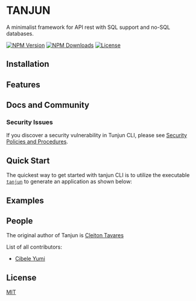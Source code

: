 # TANJUN

  A minimalist framework for API rest with SQL support and no-SQL databases.

  [![NPM Version][npm-image]][npm-url]
  [![NPM Downloads][downloads-image]][downloads-url]
  [![License][license-image]][license-url]

<!-- ```js
var express = require('express')
var app = express()

app.get('/', function (req, res) {
  res.send('Hello World')
})

app.listen(3000)
``` -->

  <!-- * [Installation](#installation)
  * [Features](#features)
  * [Docs and Community](#docs-and-community)
  * [Quick Start](#quick-start)
  * [Examples](#examples)
  * [People](#people)
  * [License](#license) -->

## Installation

<!-- This is a [Node.js](https://nodejs.org/en/) module available through the [npm registry](https://www.npmjs.com/).

Before installing, [download and install Node.js](https://nodejs.org/en/download/).
Node.js 9.4 or higher is required.

Installation is done using the [`npm install` command](https://docs.npmjs.com/getting-started/installing-npm-packages-locally):

```bash
$ npm install tanjun-cli
``` -->

<!-- Follow [our installing guide](https://www.npmjs.com/package/tanjun-cli)
for more information. -->

## Features

  <!-- * Robust routing
  * Focus on high performance
  * Super-high test coverage
  * HTTP helpers (redirection, caching, etc)
  * View system supporting 14+ template engines
  * Content negotiation
  * Executable for generating applications quickly -->

## Docs and Community

  <!-- * [Website and Documentation](https://www.npmjs.com/package/tanjun-cli) - [[website repo](https://github.com/Engajei/tanjun-cli)]
  * [Engajei Organization](https://github.com/Engajei) -->


### Security Issues

If you discover a security vulnerability in Tunjun CLI, please see [Security Policies and Procedures](Security.md).

## Quick Start

  The quickest way to get started with tanjun CLI is to utilize the executable [`tanjun`](https://github.com/Engajei/tanjun) to generate an application as shown below:

  <!-- Install the executable. The executable's major version will match Express's:

```bash
$ npm install -g express-generator@4
```

  Create the app:

```bash
$ express /tmp/foo && cd /tmp/foo
```

  Install dependencies:

```bash
$ npm install
```

  Start the server:

```bash
$ npm start
``` -->

<!-- ## Philosophy

  The Express philosophy is to provide small, robust tooling for HTTP servers, making
  it a great solution for single page applications, web sites, hybrids, or public
  HTTP APIs.

  Express does not force you to use any specific ORM or template engine. With support for over
  14 template engines via [Consolidate.js](https://github.com/tj/consolidate.js),
  you can quickly craft your perfect framework. -->

## Examples

  <!-- To view the examples, clone the Express repo and install the dependencies: -->

<!-- ```bash
$ git clone git://github.com/expressjs/express.git --depth 1
$ cd express
$ npm install
```

  Then run whichever example you want:

```bash
$ node examples/content-negotiation
``` -->

<!-- ## Tests

  To run the test suite, first install the dependencies, then run `npm test`:

```bash
$ npm install
$ npm test
``` -->

## People

The original author of Tanjun is [Cleiton Tavares](https://github.com/cleiton-tavares)


List of all contributors:
  * [Cibele Yumi](https://github.com/CibaYumi)

## License
  [MIT][license-url]

  

[npm-image]: https://badge.fury.io/js/tanjun-cli.svg
[npm-url]: https://www.npmjs.com/package/tanjun-cli
[downloads-image]: https://img.shields.io/npm/dm/tanjun-cli.svg
[downloads-url]: https://www.npmjs.com/package/tanjun-cli
[license-image]: https://img.shields.io/github/license/engajei/tanjun-cli.svg
[license-url]: LICENSE